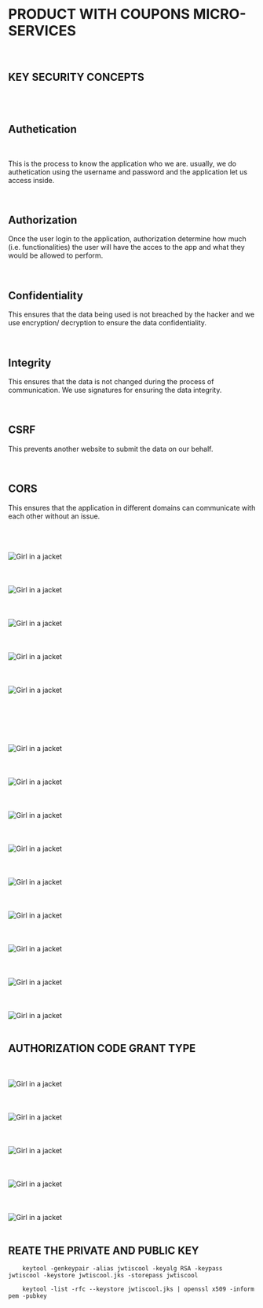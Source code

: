<br>

# PRODUCT WITH COUPONS MICRO-SERVICES 

<br>

## KEY SECURITY CONCEPTS 

<br>
<br>

## Authetication

<br>

This is the process to know the application who we are. usually, we do authetication using the username and password and the application let us access inside.

<br>

## Authorization

Once the user login to the application, authorization determine how much (i.e. functionalities) the user will have the acces to the app and what they would be allowed to perform. 


<br>

## Confidentiality

This ensures that the data being used is not breached by the hacker and we use encryption/ decryption to ensure the data confidentiality. 

<br>

## Integrity

This ensures that the data is not changed during the process of communication. We use signatures for ensuring the data integrity. 

<br>


## CSRF

This prevents another website to submit the data on our behalf. 

<br>

## CORS

This ensures that the application in different domains can communicate with each other without an issue.

<br>



<br>
<br>

<img src="images/1.png" alt="Girl in a jacket" >

<br>
<br>

<br>
<br>

<img src="images/2.png" alt="Girl in a jacket" >

<br>
<br>

<br>
<br>

<img src="images/3.png" alt="Girl in a jacket" >

<br>
<br>

<br>
<br>

<img src="images/4.png" alt="Girl in a jacket" >

<br>
<br>

<br>
<br>

<img src="images/5.png" alt="Girl in a jacket" >

<br>
<br>

<br>
<br>
<br>




<br>
<br>

<img src="images/OAUTH_TOKEN_1.png" alt="Girl in a jacket" >

<br>
<br>

<br>
<br>

<img src="images/OAUTH_TOKEN_2.png" alt="Girl in a jacket" >

<br>
<br>

<br>
<br>

<img src="images/COUPON_GET_REQUEST_WITH_OAUTH_TOKEN.png" alt="Girl in a jacket" >

<br>
<br>


<br>
<br>

<img src="images/COUPON_GET_REQUEST_WITH_OAUTH_TOKEN.png" alt="Girl in a jacket" >

<br>
<br>


<br>
<br>

<img src="images/OAUTH_REQUEST_FLOW.png" alt="Girl in a jacket" >

<br>
<br>


<br>
<br>

<img src="images/NORMAL_OAUTH_WITHOUT_JWT.png" alt="Girl in a jacket" >

<br>
<br>




<br>
<br>

<img src="images/NORMAL_OAUTH_WITH_JWT.png" alt="Girl in a jacket" >

<br>
<br>

<br>
<br>

<img src="images/JWT_ACCESS_CODE.png" alt="Girl in a jacket" >

<br>
<br>


<br>
<br>

<img src="images/OAUTH_URL.png" alt="Girl in a jacket" >

<br>
<br>


## AUTHORIZATION CODE GRANT TYPE

<br>
<br>

<img src="images/LOGIN_PAGE.png" alt="Girl in a jacket" >

<br>
<br>



<br>
<br>

<img src="images/OAUTH_APPROVAL.png" alt="Girl in a jacket" >

<br>
<br>


<br>
<br>

<img src="images/AUTHORIZATION_CODE.png" alt="Girl in a jacket" >

<br>
<br>



<br>
<br>

<img src="images/POSTMAN_1.png" alt="Girl in a jacket" >

<br>
<br>


<br>
<br>

<img src="images/POSTMAN_2.png" alt="Girl in a jacket" >

<br>
<br>




## REATE THE PRIVATE  AND PUBLIC KEY

```
    keytool -genkeypair -alias jwtiscool -keyalg RSA -keypass jwtiscool -keystore jwtiscool.jks -storepass jwtiscool

    keytool -list -rfc --keystore jwtiscool.jks | openssl x509 -inform pem -pubkey
```